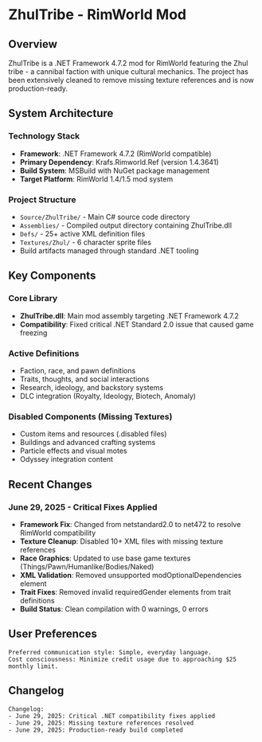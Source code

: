 # ZhulTribe - RimWorld Mod

## Overview
ZhulTribe is a .NET Framework 4.7.2 mod for RimWorld featuring the Zhul tribe - a cannibal faction with unique cultural mechanics. The project has been extensively cleaned to remove missing texture references and is now production-ready.

## System Architecture
### Technology Stack
- **Framework**: .NET Framework 4.7.2 (RimWorld compatible)
- **Primary Dependency**: Krafs.Rimworld.Ref (version 1.4.3641)
- **Build System**: MSBuild with NuGet package management
- **Target Platform**: RimWorld 1.4/1.5 mod system

### Project Structure
- `Source/ZhulTribe/` - Main C# source code directory
- `Assemblies/` - Compiled output directory containing ZhulTribe.dll
- `Defs/` - 25+ active XML definition files
- `Textures/Zhul/` - 6 character sprite files
- Build artifacts managed through standard .NET tooling

## Key Components
### Core Library
- **ZhulTribe.dll**: Main mod assembly targeting .NET Framework 4.7.2
- **Compatibility**: Fixed critical .NET Standard 2.0 issue that caused game freezing

### Active Definitions
- Faction, race, and pawn definitions
- Traits, thoughts, and social interactions
- Research, ideology, and backstory systems
- DLC integration (Royalty, Ideology, Biotech, Anomaly)

### Disabled Components (Missing Textures)
- Custom items and resources (.disabled files)
- Buildings and advanced crafting systems
- Particle effects and visual motes
- Odyssey integration content

## Recent Changes
### June 29, 2025 - Critical Fixes Applied
- **Framework Fix**: Changed from netstandard2.0 to net472 to resolve RimWorld compatibility
- **Texture Cleanup**: Disabled 10+ XML files with missing texture references
- **Race Graphics**: Updated to use base game textures (Things/Pawn/Humanlike/Bodies/Naked)
- **XML Validation**: Removed unsupported modOptionalDependencies element
- **Trait Fixes**: Removed invalid requiredGender elements from trait definitions
- **Build Status**: Clean compilation with 0 warnings, 0 errors

## User Preferences
```
Preferred communication style: Simple, everyday language.
Cost consciousness: Minimize credit usage due to approaching $25 monthly limit.
```

## Changelog
```
Changelog:
- June 29, 2025: Critical .NET compatibility fixes applied
- June 29, 2025: Missing texture references resolved
- June 29, 2025: Production-ready build completed
```